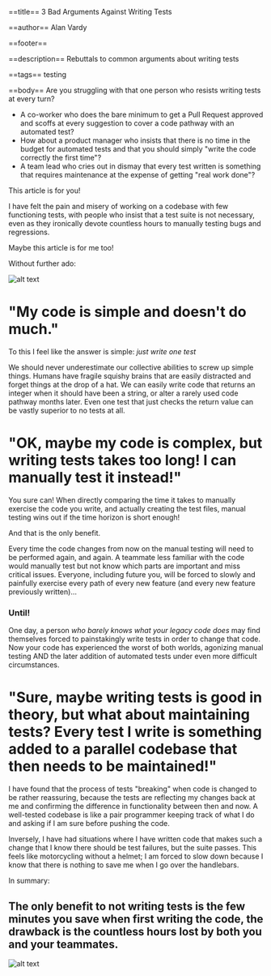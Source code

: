 ==title==
3 Bad Arguments Against Writing Tests

==author==
Alan Vardy

==footer==


==description==
Rebuttals to common arguments about writing tests

==tags==
testing

==body==
Are you struggling with that one person who resists writing tests at every turn? 

- A co-worker who does the bare minimum to get a Pull Request approved and scoffs at every suggestion to cover a code pathway with an automated test?
- How about a product manager who insists that there is no time in the budget for automated tests and that you should simply "write the code correctly the first time"?
- A team lead who cries out in dismay that every test written is something that requires maintenance at the expense of getting "real work done"?

This article is for you!

I have felt the pain and misery of working on a codebase with few functioning tests, with people who insist that a test suite is not necessary, even as they ironically devote countless hours to manually testing bugs and regressions.

Maybe this article is for me too!

Without further ado:

![alt text](gears.jpg "Gears")

# "My code is simple and doesn't do much."
To this I feel like the answer is simple: *just write one test*

We should never underestimate our collective abilities to screw up simple things. Humans have fragile squishy brains that are easily distracted and forget things at the drop of a hat. We can easily write code that returns an integer when it should have been a string, or alter a rarely used code pathway months later. Even one test that just checks the return value can be vastly superior to no tests at all.

# "OK, maybe my code is complex, but writing tests takes too long! I can manually test it instead!"

You sure can! When directly comparing the time it takes to manually exercise the code you write, and actually creating the test files, manual testing wins out if the time horizon is short enough!

And that is the only benefit.

Every time the code changes from now on the manual testing will need to be performed again, and again. A teammate less familiar with the code would manually test but not know which parts are important and miss critical issues. Everyone, including future you, will be forced to slowly and painfully exercise every path of every new feature (and every new feature previously written)...

### Until!

One day, a person *who barely knows what your legacy code does* may find themselves forced to painstakingly write tests in order to change that code. Now your code has experienced the worst of both worlds, agonizing manual testing AND the later addition of automated tests under even more difficult circumstances.

# "Sure, maybe writing tests is good in theory, but what about maintaining tests? Every test I write is something added to a parallel codebase that then needs to be maintained!"

I have found that the process of tests "breaking" when code is changed to be rather reassuring, because the tests are reflecting my changes back at me and confirming the difference in functionality between then and now. A well-tested codebase is like a pair programmer keeping track of what I do and asking if I am sure before pushing the code.

Inversely, I have had situations where I have written code that makes such a change that I know there should be test failures, but the suite passes. This feels like motorcycling without a helmet; I am forced to slow down because I know that there is nothing to save me when I go over the handlebars.

In summary:

## The only benefit to not writing tests is the few minutes you save when first writing the code, the drawback is the countless hours lost by both you and your teammates.

![alt text](broken_house.jpg "Gears")

